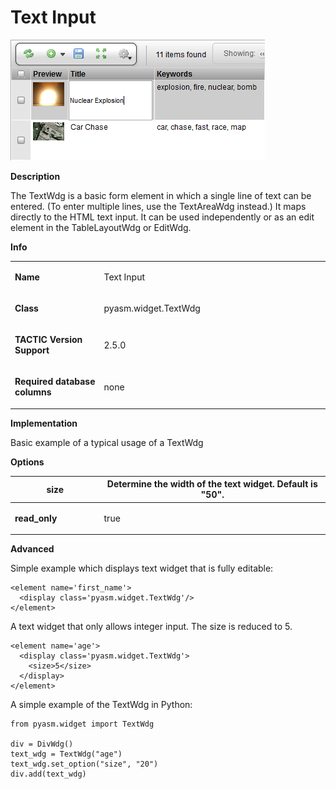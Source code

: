# Text Input

![image](media/1_text_overview.png)

**Description**

The TextWdg is a basic form element in which a single line of text can
be entered. (To enter multiple lines, use the TextAreaWdg instead.) It
maps directly to the HTML text input. It can be used independently or as
an edit element in the TableLayoutWdg or EditWdg.

**Info**

<table>
<colgroup>
<col width="28%" />
<col width="71%" />
</colgroup>
<tbody>
<tr class="odd">
<td><p><strong>Name</strong></p></td>
<td><p>Text Input</p></td>
</tr>
<tr class="even">
<td><p><strong>Class</strong></p></td>
<td><p>pyasm.widget.TextWdg</p></td>
</tr>
<tr class="odd">
<td><p><strong>TACTIC Version Support</strong></p></td>
<td><p>2.5.0<br />
</p></td>
</tr>
<tr class="even">
<td><p><strong>Required database columns</strong></p></td>
<td><p>none</p></td>
</tr>
</tbody>
</table>

**Implementation**

Basic example of a typical usage of a TextWdg

**Options**

<table>
<colgroup>
<col width="28%" />
<col width="71%" />
</colgroup>
<thead>
<tr class="header">
<th><strong>size</strong></th>
<th>Determine the width of the text widget. Default is &quot;50&quot;.</th>
</tr>
</thead>
<tbody>
<tr class="odd">
<td><p><strong>read_only</strong></p></td>
<td><p>true</p></td>
</tr>
</tbody>
</table>

**Advanced**

Simple example which displays text widget that is fully editable:

    <element name='first_name'>
      <display class='pyasm.widget.TextWdg'/>
    </element>

A text widget that only allows integer input. The size is reduced to 5.

    <element name='age'>
      <display class='pyasm.widget.TextWdg'>
        <size>5</size>
      </display>
    </element>

A simple example of the TextWdg in Python:

    from pyasm.widget import TextWdg

    div = DivWdg()
    text_wdg = TextWdg("age")
    text_wdg.set_option("size", "20")
    div.add(text_wdg)
